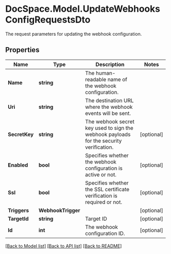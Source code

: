 # DocSpace.Model.UpdateWebhooksConfigRequestsDto
The request parameters for updating the webhook configuration.

## Properties

Name | Type | Description | Notes
------------ | ------------- | ------------- | -------------
**Name** | **string** | The human-readable name of the webhook configuration. | 
**Uri** | **string** | The destination URL where the webhook events will be sent. | 
**SecretKey** | **string** | The webhook secret key used to sign the webhook payloads for the security verification. | [optional] 
**Enabled** | **bool** | Specifies whether the webhook configuration is active or not. | [optional] 
**Ssl** | **bool** | Specifies whether the SSL certificate verification is required or not. | [optional] 
**Triggers** | **WebhookTrigger** |  | [optional] 
**TargetId** | **string** | Target ID | [optional] 
**Id** | **int** | The webhook configuration ID. | [optional] 

[[Back to Model list]](../README.md#documentation-for-models) [[Back to API list]](../README.md#documentation-for-api-endpoints) [[Back to README]](../README.md)

